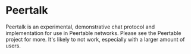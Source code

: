# Peertalk

Peertalk is an experimental, demonstrative chat protocol
and implementation for use in Peertable networks. Please
see the Peertable project for more. It's likely to not
work, especially with a larger amount of users.